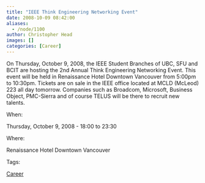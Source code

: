 ```yaml
---
title: "IEEE Think Engineering Networking Event"
date: 2008-10-09 08:42:00
aliases:
  - /node/1100
author: Christopher Head
images: []
categories: [Career]
---
```


On Thursday, October 9, 2008, the IEEE Student Branches of UBC, SFU and BCIT are hosting the 2nd Annual Think Engineering Networking Event. This event will be held in Renaissance Hotel Downtown Vancouver from 5:00pm to 10:30pm. Tickets are on sale in the IEEE office located at MCLD (McLeod) 223 all day tomorrow. Companies such as Broadcom, Microsoft, Business Object, PMC-Sierra and of course TELUS will be there to recruit new talents.

When:

Thursday, October 9, 2008 - 18:00 to 23:30

Where:

Renaissance Hotel Downtown Vancouver

Tags:

[Career](/career)
